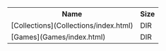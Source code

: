 <table>
<tr><th>Name</th><th>Size</th></tr>
<tr><td>[Collections](Collections/index.html)</td><td>DIR</td></tr>
<tr><td>[Games](Games/index.html)</td><td>DIR</td></tr>
</table>
